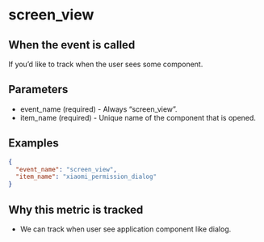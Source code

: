 # screen_view

## When the event is called

If you’d like to track when the user sees some component.

## Parameters

- event_name (required) - Always “screen_view”.
- item_name (required) - Unique name of the component that is opened.

## Examples

```json
{
  "event_name": "screen_view",
  "item_name": "xiaomi_permission_dialog"
}
```

## Why this metric is tracked

- We can track when user see application component like dialog.
